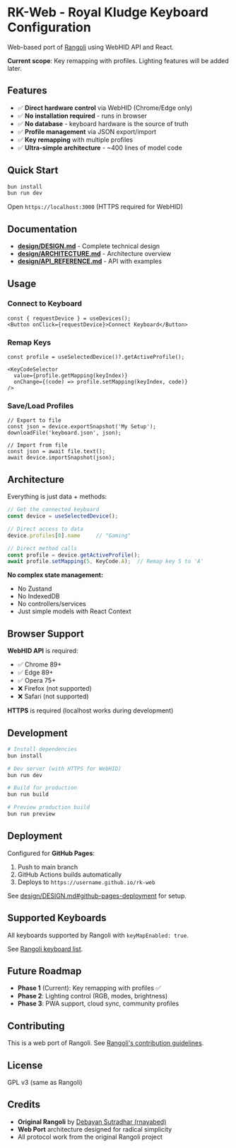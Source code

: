 # RK-Web - Royal Kludge Keyboard Configuration

Web-based port of [Rangoli](https://github.com/rnayabed/rangoli) using WebHID API and React.

**Current scope**: Key remapping with profiles. Lighting features will be added later.

## Features

- ✅ **Direct hardware control** via WebHID (Chrome/Edge only)
- ✅ **No installation required** - runs in browser
- ✅ **No database** - keyboard hardware is the source of truth
- ✅ **Profile management** via JSON export/import
- ✅ **Key remapping** with multiple profiles
- ✅ **Ultra-simple architecture** - ~400 lines of model code

## Quick Start

```bash
bun install
bun run dev
```

Open `https://localhost:3000` (HTTPS required for WebHID)

## Documentation

- **[design/DESIGN.md](./design/DESIGN.md)** - Complete technical design
- **[design/ARCHITECTURE.md](./design/ARCHITECTURE.md)** - Architecture overview
- **[design/API_REFERENCE.md](./design/API_REFERENCE.md)** - API with examples

## Usage

### Connect to Keyboard

```tsx
const { requestDevice } = useDevices();
<Button onClick={requestDevice}>Connect Keyboard</Button>
```

### Remap Keys

```tsx
const profile = useSelectedDevice()?.getActiveProfile();

<KeyCodeSelector
  value={profile.getMapping(keyIndex)}
  onChange={(code) => profile.setMapping(keyIndex, code)}
/>
```

### Save/Load Profiles

```tsx
// Export to file
const json = device.exportSnapshot('My Setup');
downloadFile('keyboard.json', json);

// Import from file
const json = await file.text();
await device.importSnapshot(json);
```

## Architecture

Everything is just data + methods:

```typescript
// Get the connected keyboard
const device = useSelectedDevice();

// Direct access to data
device.profiles[0].name     // "Gaming"

// Direct method calls
const profile = device.getActiveProfile();
await profile.setMapping(5, KeyCode.A);  // Remap key 5 to 'A'
```

**No complex state management:**
- No Zustand
- No IndexedDB
- No controllers/services
- Just simple models with React Context

## Browser Support

**WebHID API** is required:
- ✅ Chrome 89+
- ✅ Edge 89+
- ✅ Opera 75+
- ❌ Firefox (not supported)
- ❌ Safari (not supported)

**HTTPS** is required (localhost works during development)

## Development

```bash
# Install dependencies
bun install

# Dev server (with HTTPS for WebHID)
bun run dev

# Build for production
bun run build

# Preview production build
bun run preview
```

## Deployment

Configured for **GitHub Pages**:

1. Push to main branch
2. GitHub Actions builds automatically
3. Deploys to `https://username.github.io/rk-web`

See [design/DESIGN.md#github-pages-deployment](./design/DESIGN.md#github-pages-deployment) for setup.

## Supported Keyboards

All keyboards supported by Rangoli with `keyMapEnabled: true`.

See [Rangoli keyboard list](../rangoli/keyboards-list.md).

## Future Roadmap

- **Phase 1** (Current): Key remapping with profiles ✅
- **Phase 2**: Lighting control (RGB, modes, brightness)
- **Phase 3**: PWA support, cloud sync, community profiles

## Contributing

This is a web port of Rangoli. See [Rangoli's contribution guidelines](https://github.com/rnayabed/rangoli#bugs-and-support).

## License

GPL v3 (same as Rangoli)

## Credits

- **Original Rangoli** by [Debayan Sutradhar (rnayabed)](https://github.com/rnayabed)
- **Web Port** architecture designed for radical simplicity
- All protocol work from the original Rangoli project
